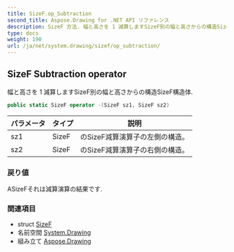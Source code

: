 ```yaml
---
title: SizeF.op_Subtraction
second_title: Aspose.Drawing for .NET API リファレンス
description: SizeF 方法. 幅と高さを 1 減算しますSizeF別の幅と高さからの構造SizeF構造体.
type: docs
weight: 190
url: /ja/net/system.drawing/sizef/op_subtraction/
---
```

## SizeF Subtraction operator

幅と高さを 1 減算しますSizeF別の幅と高さからの構造SizeF構造体.

```csharp
public static SizeF operator -(SizeF sz1, SizeF sz2)
```

| パラメータ | タイプ | 説明 |
| --- | --- | --- |
| sz1 | SizeF | のSizeF減算演算子の左側の構造。 |
| sz2 | SizeF | のSizeF減算演算子の右側の構造。 |

### 戻り値

ASizeFそれは減算演算の結果です.

### 関連項目

* struct [SizeF](../)
* 名前空間 [System.Drawing](../../sizef/)
* 組み立て [Aspose.Drawing](../../../)



